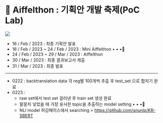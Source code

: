 # 🎇 Aiffelthon : 기획안 개발 축제(PoC Lab)
<a href="https://www.notion.so/0611ec61a62e4513b987ffa89dec0a96?pvs=4" target="_blank"><img src="https://img.shields.io/badge/Notion-000000?style=flat-square&logo=Notion&logoColor=white"/></a>
- 16 / Feb / 2023 : 최종 기획안 발표
- 16 / Feb / 2023 ~ 24 / Feb / 2023 : Mini Aiffelthon • • •🏃‍
- 24 / Feb / 2023 ~ 29 / Mar / 2023 : Aiffelthon
- 30 / Mar / 2023 : 최종 결과보고서 제출
- 31 / Mar / 2023 : 최종 발표

---

- 0222 : backtranslation data 각 reg별 100개씩 추출 후 test_set 으로 합치기 완료
- 0223 :
  - raw set에서 test set 걸러낸 후 train set 생성 완료 
  - 말뭉치 넣었을 때 가장 유사한 topic을 추출하는 model setting • • •🏃‍
  - NLI model 허깅페이스에서 searching > https://github.com/snunlp/KR-SBERT
